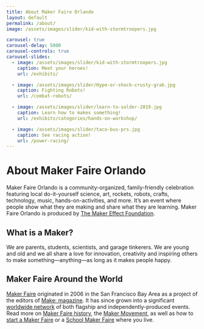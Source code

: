 ```yaml
---
title: About Maker Faire Orlando
layout: default
permalink: /about/
image: /assets/images/slider/kid-with-stormtroopers.jpg  

carousel: true
carousel-delay: 5000
carousel-controls: true
carousel-slides:
  - image: /assets/images/slider/kid-with-stormtroopers.jpg  
    caption: Meet your heroes!
    url: /exhibits/

  - image: /assets/images/slider/Hype-or-shock-crusty-grab.jpg  
    caption: Fighting Robots!
    url: /combat-robots/

  - image: /assets/images/slider/learn-to-solder-2019.jpg
    caption: Learn how to makes something!
    url: /exhibits/categories/hands-on-workshop/

  - image: /assets/images/slider/taco-bus-prs.jpg  
    caption: See racing action!
    url: /power-racing/
---
```

<div style="margin-top: 20px"></div>


  <div class="row text-center">
    <div class="title-w-border-y">
      <h1>About Maker Faire Orlando</h1>
    </div>
  </div>
  <div class="row">
    <div class="col-md-10 col-md-offset-1">
    Maker Faire Orlando is a community-organized, family-friendly celebration featuring local do-it-yourself science, art, rockets, robots, crafts, technology, music, hands-on-activities, and more. It’s an event where people show what they are making and share what they are learning. Maker Faire Orlando is produced by <a title="The Maker Effect Foundation" href="http://themakereffect.org/"> The Maker Effect Foundation</a>.
    </div>
  </div>

  <div style="margin-top: 20px"></div>

  <div class="row text-center">
    <div class="title-w-border-y">
    <h2>What is a Maker?</h2>
    </div>
  </div>

  <div class="row">
    <div class="col-md-10 col-md-offset-1">We are parents, students, scientists, and garage tinkerers. We are young and old and we all share a love for innovation, creativity and inspiring others to make something—anything—as long as it makes people happy.</div>
  </div>

  <div style="margin-top: 20px"></div>
  <div class="row text-center">
    <div class="title-w-border-y">
    <h2>Maker Faire Around the World</h2>
    </div>
  </div>
  <div class="row">
    <div class="col-md-10 col-md-offset-1">
      <a href="https://makerfaire.com/">Maker Faire</a> originated in 2006 in the San Francisco Bay Area as a project of the editors of <a href="https://makezine.com/">Make: magazine</a>.  It has since grown into a significant <a href="https://makerfaire.com/map/">worldwide network</a> of both flagship and independently-produced events.  Read more on <a href="https://makerfaire.com/makerfairehistory/">Maker Faire history</a>, the <a href="https://makerfaire.com/maker-movement/">Maker Movement</a>, as well as how to <a href="https://makerfaire.com/global/">start a Maker Faire</a> or a <a href="https://makerfaire.com/global/school/">School Maker Faire</a> where you live.
    </div>
  </div>
  <div style="margin-top: 20px"></div>
